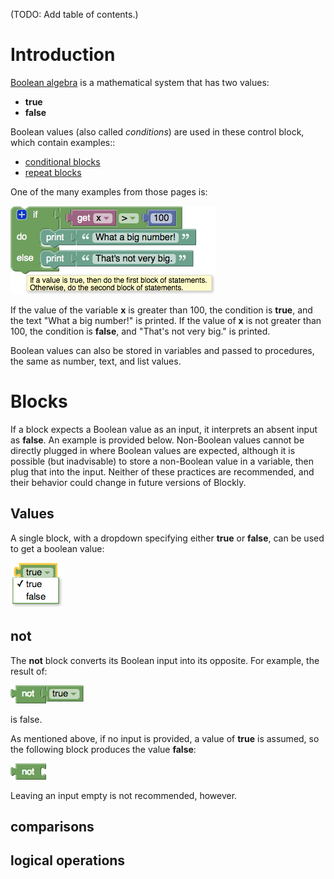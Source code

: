 (TODO: Add table of contents.)

# Introduction

[Boolean algebra](https://en.wikipedia.org/wiki/Boolean_algebra) is a mathematical system that has two values:
  * **true**
  * **false**

Boolean values (also called _conditions_) are used in these control block, which contain examples::
  * [conditional blocks](wiki/IfElse)
  * [repeat blocks](wiki/Loops#repeat)

One of the many examples from those pages is:

![](help/if-else.png)

If the value of the variable **x** is greater than 100, the condition is **true**, and the text "What a big number!" is printed.  If the value of **x** is not greater than 100, the condition is **false**, and "That's not very big." is printed.

Boolean values can also be stored in variables and passed to procedures, the same as number, text, and list values.

# Blocks

If a block expects a Boolean value as an input, it interprets an absent input as **false**.  An example is provided below.  Non-Boolean values cannot be directly plugged in where Boolean values are expected, although it is possible (but inadvisable) to store a non-Boolean value in a variable, then plug that into the input.  Neither of these practices are recommended, and their behavior could change in future versions of Blockly.

## Values

A single block, with a dropdown specifying either **true** or **false**, can be used to get a boolean value:

![](help/boolean-true-false.png)

## not

The **not** block converts its Boolean input into its opposite.  For example, the result of:

![](help/boolean-not-true.png)

is false.

As mentioned above, if no input is provided, a value of **true** is assumed, so the following block produces the value **false**:

![](help/boolean-not.png)

Leaving an input empty is not recommended, however.

## comparisons


## logical operations